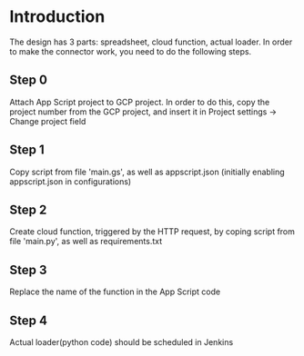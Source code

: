 # Introduction
The design has 3 parts: spreadsheet, cloud function, actual loader. 
In order to make the connector work, you need to do the following steps.
## Step 0
Attach App Script project to GCP project. In order to do this, copy the project number from the GCP project, and insert it in Project settings -> Change project field
## Step 1
Copy script from file 'main.gs', as well as appscript.json (initially enabling appscript.json in configurations)
## Step 2
Create cloud function, triggered by the HTTP request, by coping script from file 'main.py', as well as requirements.txt
## Step 3
Replace the name of the function in the App Script code
## Step 4
Actual loader(python code) should be scheduled in Jenkins
